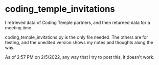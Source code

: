 # coding_temple_invitations
I retrieved data of Coding Temple partners, and then returned data for a meeting time.

coding_temple_invitations.py is the only file needed. The others are for testing, and the unedited version shows my notes and thoughts along the way.

As of 2:57 PM on 2/5/2022, any way that I try to post this, it doesn't work.

